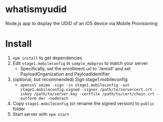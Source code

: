 whatismyudid
============

Node.js app to display the UDID of an iOS device via Mobile Provisioning


Install
=======

1. `npm install` to get dependencies
1. Edit `stage1.mobileconfig` in `sample_mobprov` to match your server
     - Specifically, set the enrollment url to '<your server>/enroll' and set PayloadOrganization and PayloadIdentifier
1. (optional, but recommended) Sign stage1.mobileconfig
     -  `openssl smime -sign -in stage1.mobileconfig -out stage1.mobileconfig.signed -signer /path/to/servercert.crt -inkey /path/to/server.key -certfile /path/to/cert/chain.crt -outform der -nodetach`
1. Copy `stage1.mobileconfig` (or rename the signed version) to `public` folder
1. Start server with `npm start`
